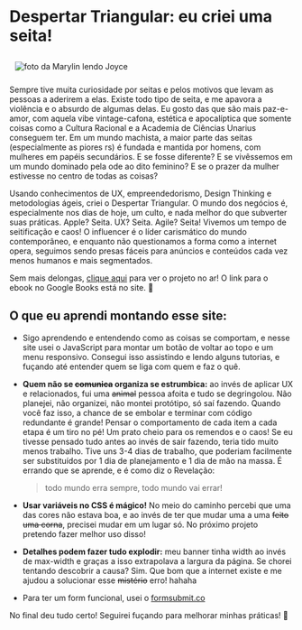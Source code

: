 # Despertar Triangular: eu criei uma seita!

<img
  src="sitedespertar.gif"
  alt="foto da Marylin lendo Joyce"
  style="display: inline-block;  padding: 10px; max-width: 300px">

Sempre tive muita curiosidade por seitas e pelos motivos que levam as pessoas a aderirem a elas. Existe todo tipo de seita, e me apavora a violência e o absurdo de algumas delas. Eu gosto das que são mais paz-e-amor, com aquela vibe vintage-cafona, estética e apocalíptica que somente coisas como a Cultura Racional e a Academia de Ciências Unarius conseguem ter. Em um mundo machista, a maior parte das seitas (especialmente as piores rs) é fundada e mantida por homens, com mulheres em papéis secundários. E se fosse diferente? E se vivêssemos em um mundo dominado pela ode ao dito feminino? E se o prazer da mulher estivesse no centro de todas as coisas? 

Usando conhecimentos de UX, empreendedorismo, Design Thinking e metodologias ágeis, criei o Despertar Triangular. O mundo dos negócios é, especialmente nos dias de hoje, um culto, e nada melhor do que subverter suas práticas. Apple? Seita. UX? Seita. Agile? Seita! Vivemos um tempo de seitificação e caos! O influencer é o líder carismático do mundo contemporâneo, e enquanto não questionamos a forma como a internet opera, seguimos sendo presas fáceis para anúncios e conteúdos cada vez menos humanos e mais segmentados. 

Sem mais delongas, [clique aqui](https://dandbayer.github.io/despertartriangular/) para ver o projeto no ar! O link para o ebook no Google Books está no site. 💖

## O que eu aprendi montando esse site:
- Sigo aprendendo e entendendo como as coisas se comportam, e nesse site usei o JavaScript para montar um botão de voltar ao topo e um menu responsivo. Consegui isso assistindo e lendo alguns tutorias, e fuçando até entender quem se liga com quem e faz o quê. 
- **Quem não se ~~comunica~~ organiza se estrumbica:** ao invés de aplicar UX e relacionados, fui uma ~~animal~~ pessoa afoita e tudo se degringolou. Não planejei, não organizei, não montei protótipo, só saí fazendo. Quando você faz isso, a chance de se embolar e terminar com código redundante é grande! Pensar o comportamento de cada item a cada etapa é um tiro no pé! Um prato cheio para os remendos e o caos! Se eu tivesse pensado tudo antes ao invés de sair fazendo, teria tido muito menos trabalho. Tive uns 3-4 dias de trabalho, que poderiam facilmente ser substituídos por 1 dia de planejamento e 1 dia de mão na massa. É errando que se aprende, e é como diz o Revelação:
  
  > todo mundo erra sempre, todo mundo vai errar!

- **Usar variáveis no CSS é mágico!** No meio do caminho percebi que uma das cores não estava boa, e ao invés de ter que mudar uma a uma ~~feito uma corna~~, precisei mudar em um lugar só. No próximo projeto pretendo fazer melhor uso disso!
- **Detalhes podem fazer tudo explodir:** meu banner tinha width ao invés de max-width e graças a isso extrapolava a largura da página. Se chorei tentando descobrir a causa? Sim. Que bom que a internet existe e me ajudou a solucionar esse ~~mistério~~ erro! hahaha
- Para ter um form funcional, usei o [formsubmit.co](https://formsubmit.co/)

No final deu tudo certo! Seguirei fuçando para melhorar minhas práticas! 🥰
